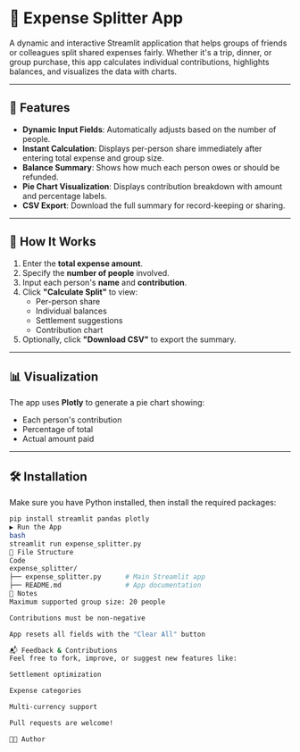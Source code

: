 

# 💸 Expense Splitter App

A dynamic and interactive Streamlit application that helps groups of friends or colleagues split shared expenses fairly. Whether it's a trip, dinner, or group purchase, this app calculates individual contributions, highlights balances, and visualizes the data with charts.

---

## 🚀 Features

- **Dynamic Input Fields**: Automatically adjusts based on the number of people.
- **Instant Calculation**: Displays per-person share immediately after entering total expense and group size.
- **Balance Summary**: Shows how much each person owes or should be refunded.
- **Pie Chart Visualization**: Displays contribution breakdown with amount and percentage labels.
- **CSV Export**: Download the full summary for record-keeping or sharing.

---

## 🧮 How It Works

1. Enter the **total expense amount**.
2. Specify the **number of people** involved.
3. Input each person's **name** and **contribution**.
4. Click **"Calculate Split"** to view:
   - Per-person share
   - Individual balances
   - Settlement suggestions
   - Contribution chart
5. Optionally, click **"Download CSV"** to export the summary.

---

## 📊 Visualization

The app uses **Plotly** to generate a pie chart showing:
- Each person's contribution
- Percentage of total
- Actual amount paid

---

## 🛠 Installation

Make sure you have Python installed, then install the required packages:

```bash
pip install streamlit pandas plotly
▶️ Run the App
bash
streamlit run expense_splitter.py
📁 File Structure
Code
expense_splitter/
├── expense_splitter.py      # Main Streamlit app
├── README.md                # App documentation
📌 Notes
Maximum supported group size: 20 people

Contributions must be non-negative

App resets all fields with the "Clear All" button

📬 Feedback & Contributions
Feel free to fork, improve, or suggest new features like:

Settlement optimization

Expense categories

Multi-currency support

Pull requests are welcome!

🧑‍💻 Author
